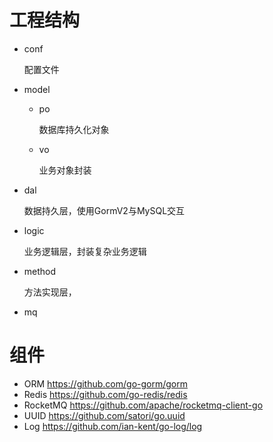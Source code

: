 # 工程结构
- conf
  
  配置文件

- model
    - po 
      
      数据库持久化对象
      
    - vo
    
      业务对象封装
  
- dal

    数据持久层，使用GormV2与MySQL交互

- logic
    
    业务逻辑层，封装复杂业务逻辑

- method
    
    方法实现层，

- mq 

# 组件
- ORM https://github.com/go-gorm/gorm
- Redis https://github.com/go-redis/redis
- RocketMQ https://github.com/apache/rocketmq-client-go
- UUID https://github.com/satori/go.uuid
- Log https://github.com/ian-kent/go-log/log